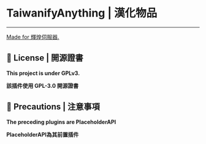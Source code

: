 # TaiwanifyAnything | 漢化物品

---

[Made for 輝煌伺服器.](https://discord.gg/5MHGpAFGEN "The Copyright of the entire source codes is owned by NCT-skyouo according to Article 10 the Copyright Law of the Republic of China.")

## 📃 License | 開源證書

**This project is under GPLv3.**

**該插件使用 GPL-3.0 開源證書**

## 🔴 Precautions | 注意事項

**The preceding plugins are PlaceholderAPI**

**PlaceholderAPI為其前置插件**


